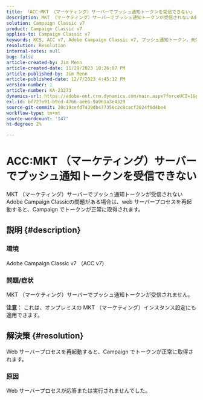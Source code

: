 ```yaml
---
title: 「ACC:MKT （マーケティング）サーバーでプッシュ通知トークンを受信できない」
description: MKT （マーケティング）サーバーでプッシュ通知トークンが受信されないAdobe Campaign Classicの問題を解決する方法を説明します。
solution: Campaign Classic v7
product: Campaign Classic v7
applies-to: Campaign Classic v7
keywords: KCS, ACC v7, Adobe Campaign Classic v7, プッシュ通知トークン，未受信，MKT, マーケティングサーバー，トラブルシューティング
resolution: Resolution
internal-notes: null
bug: false
article-created-by: Jim Menn
article-created-date: 11/29/2023 10:26:07 PM
article-published-by: Jim Menn
article-published-date: 12/7/2023 4:45:12 PM
version-number: 1
article-number: KA-23273
dynamics-url: https://adobe-ent.crm.dynamics.com/main.aspx?forceUCI=1&pagetype=entityrecord&etn=knowledgearticle&id=dc27c245-068f-ee11-8179-6045bd006268
exl-id: bf727e91-b9cd-4766-aee6-9a961a3e4329
source-git-commit: 20c19cefd7439db477356c2c8cacf3024f6d4be4
workflow-type: tm+mt
source-wordcount: '147'
ht-degree: 2%

---
```


# ACC:MKT （マーケティング）サーバーでプッシュ通知トークンを受信できない


MKT （マーケティング）サーバーでプッシュ通知トークンが受信されないAdobe Campaign Classicの問題がある場合は、web サーバープロセスを再起動すると、Campaign でトークンが正常に取得されます。

## 説明 {#description}


### 環境

Adobe Campaign Classic v7 （ACC v7）



### 問題/症状

MKT （マーケティング）サーバーでプッシュ通知トークンが受信されません。

<b>注意：</b> これは、オンプレミスの MKT （マーケティング）インスタンス設定にも適用できます。




## 解決策 {#resolution}


Web サーバープロセスを再起動すると、Campaign でトークンが正常に取得されます。

### 原因

Web サーバープロセスが応答または実行されませんでした。
